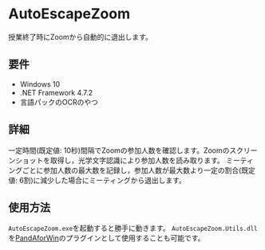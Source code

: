 # AutoEscapeZoom

授業終了時にZoomから自動的に退出します。

## 要件

- Windows 10
- .NET Framework 4.7.2
- 言語パックのOCRのやつ

## 詳細

一定時間(既定値: 10秒)間隔でZoomの参加人数を確認します。Zoomのスクリーンショットを取得し，光学文字認識により参加人数を読み取ります。
ミーティングごとに参加人数の最大数を記録し，参加人数が最大数より一定の割合(既定値: 6割)に減少した場合にミーティングから退出します。

## 使用方法

`AutoEscapeZoom.exe`を起動すると勝手に動きます。
`AutoEscapeZoom.Utils.dll`を[PandAforWin](https://ikuzak.com/ku/panda-for-win/)のプラグインとして使用することも可能です。
